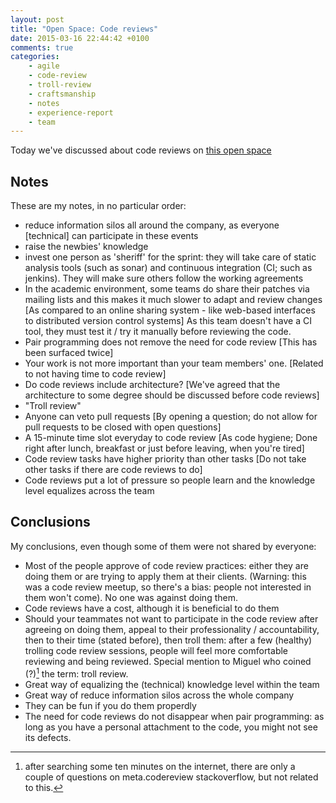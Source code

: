 ```yaml
---
layout: post
title: "Open Space: Code reviews"
date: 2015-03-16 22:44:42 +0100
comments: true
categories: 
    - agile
    - code-review
    - troll-review
    - craftsmanship
    - notes
    - experience-report
    - team
---
```


Today we've discussed about code reviews on [this open space][eventpage]

## Notes

These are my notes, in no particular order:

  * reduce information silos all around the company, as everyone [technical] can participate in these events
  * raise the newbies' knowledge
  * invest one person as 'sheriff' for the sprint: they will take care of static analysis tools (such as sonar) and continuous integration (CI; such as jenkins). They will make sure others follow the working agreements
  * In the academic environment, some teams do share their patches via mailing lists and this makes it much slower to adapt and review changes [As compared to an online sharing system - like web-based interfaces to distributed version control systems] As this team doesn't have a CI tool, they must test it / try it manually before reviewing the code.
  * Pair programming does not remove the need for code review [This has been surfaced twice]
  * Your work is not more important than your team members' one. [Related to not having time to code review]
  * Do code reviews include architecture? [We've agreed that the architecture to some degree should be discussed before code reviews]
  * "Troll review"
  * Anyone can veto pull requests [By opening a question; do not allow for pull requests to be closed with open questions]
  * A 15-minute time slot everyday to code review [As code hygiene; Done right after lunch,  breakfast or just before leaving, when you're tired]
  * Code review tasks have higher priority than other tasks [Do not take other tasks if there are code reviews to do]
  * Code reviews put a lot of pressure so people learn and the knowledge level equalizes across the team


## Conclusions


 My conclusions, even though some of them were not shared by everyone:

  * Most of the people approve of code review practices: either they are doing them or are trying to apply them at their clients. (Warning: this was a code review meetup, so there's a bias: people not interested in them won't come). No one was against doing them.
  * Code reviews have a cost, although it is beneficial to do them
  * Should your teammates not want to participate in the code review after agreeing on doing them, appeal to their professionality / accountability, then to their time (stated before), then troll them: after a few (healthy) trolling code review sessions, people will feel more comfortable reviewing and being reviewed. Special mention to Miguel who coined (?)[^1] the term: troll review.
  * Great way of equalizing the (technical) knowledge level within the team
  * Great way of reduce information silos across the whole company
  * They can be fun if you do them properdly
  * The need for code reviews do not disappear when pair programming: as long as you have a personal attachment to the code, you might not see its defects.


[eventpage]: http://www.meetup.com/Barcelona-Software-Craftsmanship/events/220293683/
[^1]: after searching some ten minutes on the internet, there are only a couple of questions on meta.codereview stackoverflow, but not related to this.


